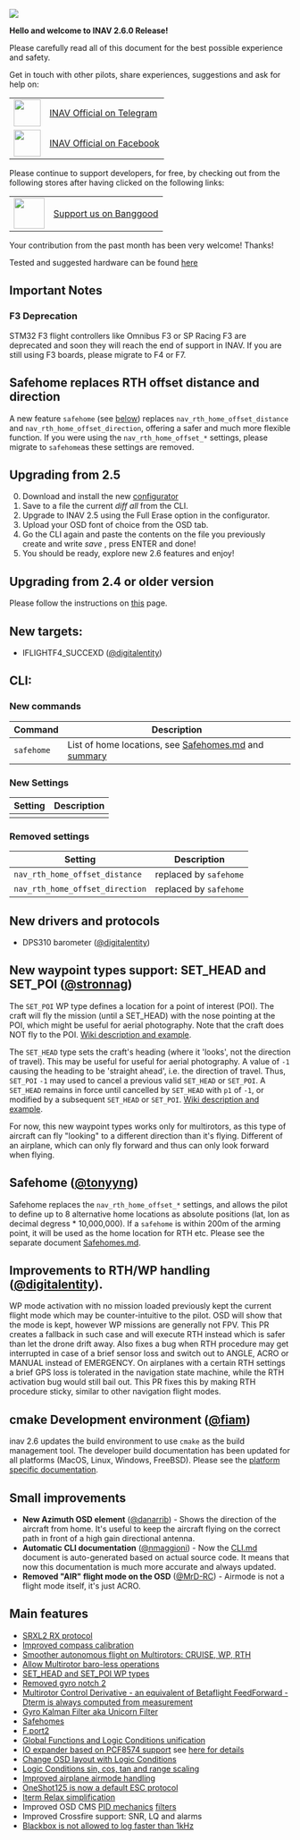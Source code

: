 ![](http://static.rcgroups.net/forums/attachments/6/1/0/3/7/6/a9088858-102-inav.png)

**Hello and welcome to INAV 2.6.0 Release!**

Please carefully read all of this document for the best possible experience and safety.

Get in touch with other pilots, share experiences, suggestions and ask for help on:

<table>
  <tbody>
    <tr>
      <td><img src="https://upload.wikimedia.org/wikipedia/commons/thumb/8/82/Telegram_logo.svg/1024px-Telegram_logo.svg.png" width="48"></td>
      <td><a href="https://t.me/INAVFlight">INAV Official on Telegram</a></td>
    </tr>
    <tr>
      <td><img src="https://upload.wikimedia.org/wikipedia/commons/c/cd/Facebook_logo_%28square%29.png" width="48"></td>
      <td><a href="https://www.facebook.com/groups/INAVOfficial">INAV Official on Facebook</a></td>
    </tr>
  </tbody>
</table>

Please continue to support developers, for free, by checking out from the following stores after having clicked on the following links:

<table>
  <tbody>
    <tr>
      <td><img src="https://lh3.googleusercontent.com/TiHXyUiZ2COk7OmceBgo1qeRN2APAjWL5qUydGc-U3LqkJb3n13EhYEJ8Dpz_IACNHU" width="55"></td>
      <td><a href="https://inavflight.com/shop/u/bg">Support us on Banggood</a></td>
    </tr>
  </tbody>
</table>

Your contribution from the past month has been very welcome! Thanks!

Tested and suggested hardware can be found [here](https://github.com/iNavFlight/inav/wiki/Welcome-to-INAV,-useful-links-and-products) 

## Important Notes

### F3 Deprecation

STM32 F3 flight controllers like Omnibus F3 or SP Racing F3 are deprecated and soon they will reach the end of support in INAV. If you are still using F3 boards, please migrate to F4 or F7.

## Safehome replaces RTH offset distance and direction

A new feature `safehome` (see [below](#safehome-tonyyng)) replaces `nav_rth_home_offset_distance` and `nav_rth_home_offset_direction`, offering a safer and much more flexible function. If you were using the `nav_rth_home_offset_*` settings, please migrate to `safehome`as these settings are removed.

## Upgrading from 2.5

0. Download and install the new [configurator](https://github.com/iNavFlight/inav-configurator/releases)
1. Save to a file the current _diff all_ from the CLI.
2. Upgrade to INAV 2.5 using the Full Erase option in the configurator.
3. Upload your OSD font of choice from the OSD tab.
4. Go the CLI again and paste the contents on the file you previously create and write _save_ , press ENTER and done!
5. You should be ready, explore new 2.6 features and enjoy!

## Upgrading from 2.4 or older version

Please follow the instructions on [this](https://github.com/iNavFlight/inav/wiki/Upgrading-from-an-older-version-of-INAV-to-the-current-version) page.
 
## New targets:

* IFLIGHTF4_SUCCEXD ([@digitalentity])

## CLI:

### New commands

| Command | Description |
| ------- | ----------- |
|  `safehome` | List of home locations, see [Safehomes.md](https://github.com/iNavFlight/inav/blob/master/docs/Safehomes.md) and [summary](#safehome-tonyyng)  |

### New Settings

| Setting | Description |
| ------- | ----------- |
|         |  |

### Removed settings

| Setting | Description |
| ------- | ----------- |
| `nav_rth_home_offset_distance` | replaced by `safehome` | 
| `nav_rth_home_offset_direction` | replaced by `safehome` |

## New drivers and protocols

* DPS310 barometer ([@digitalentity])

## New waypoint types support: SET_HEAD and SET_POI ([@stronnag])

The `SET_POI` WP type defines a location for a point of interest (POI). The craft will fly the mission (until a SET_HEAD) with the nose pointing at the POI, which might be useful for aerial photography. Note that the craft does NOT fly to the POI. [Wiki description and example](https://github.com/iNavFlight/inav/wiki/MSP-Navigation-Messages#set-poi-multirotor-only-multiwii-inav-26-and-later).

The `SET_HEAD` type sets the craft's heading (where it 'looks', not the direction of travel). This may be useful for useful for aerial photography. A value of `-1` causing the heading to be 'straight ahead', i.e. the direction of travel. Thus, `SET_POI` `-1` may used to cancel a previous valid `SET_HEAD` or `SET_POI`. A `SET_HEAD` remains in force until cancelled by `SET_HEAD` with `p1` of `-1`, or modified by a subsequent `SET_HEAD` or `SET_POI`. [Wiki description and example](https://github.com/iNavFlight/inav/wiki/MSP-Navigation-Messages#set_head-multirotor-only-multiwii-inav-26-and-later).

For now, this new waypoint types works only for multirotors, as this type of aircraft can fly "looking" to a different direction than it's flying. Different of an airplane, which can only fly forward and thus can only look forward when flying.

## Safehome ([@tonyyng])

Safehome replaces the `nav_rth_home_offset_*` settings, and allows the pilot to define up to 8 alternative home locations as absolute positions (lat, lon as decimal degress * 10,000,000). If a `safehome` is within 200m of the arming point, it will be used as the home location for RTH etc. Please see the separate document [Safehomes.md](https://github.com/iNavFlight/inav/blob/master/docs/Safehomes.md).

## Improvements to RTH/WP handling ([@digitalentity]).

WP mode activation with no mission loaded previously kept the current flight mode which may be counter-intuitive to the pilot. OSD will show that the mode is kept, however WP missions are generally not FPV. This PR creates a fallback in such case and will execute RTH instead which is safer than let the drone drift away. Also fixes a bug when RTH procedure may get interrupted in case of a brief sensor loss and switch out to ANGLE, ACRO or MANUAL instead of EMERGENCY. On airplanes with a certain RTH settings a brief GPS loss is tolerated in the navigation state machine, while the RTH activation bug would still bail out. This PR fixes this by making RTH procedure sticky, similar to other navigation flight modes.

## cmake Development environment ([@fiam])

inav 2.6 updates the build environment to use `cmake` as the build management tool. The developer build documentation has been updated for all platforms (MacOS, Linux, Windows, FreeBSD). Please see the [platform specific documentation](https://github.com/iNavFlight/inav/tree/master/docs/development).

## Small improvements

* **New Azimuth OSD element** ([@danarrib]) - Shows the direction of the aircraft from home. It's useful to keep the aircraft flying on the correct path in front of a high gain directional antenna.
* **Automatic CLI documentation** ([@nmaggioni]) - Now the [CLI.md](https://github.com/iNavFlight/inav/blob/master/docs/Cli.md) document is auto-generated based on actual source code. It means that now this documentation is much more accurate and always updated.
* **Removed "AIR" flight mode on the OSD** ([@MrD-RC]) - Airmode is not a flight mode itself, it's just ACRO.

## Main features
* [SRXL2 RX protocol](https://github.com/iNavFlight/inav/pull/5791)
* [Improved compass calibration](https://github.com/iNavFlight/inav/pull/4446)
* [Smoother autonomous flight on Multirotors: CRUISE, WP, RTH](https://github.com/iNavFlight/inav/pull/5338)
* [Allow Multirotor baro-less operations](https://github.com/iNavFlight/inav/pull/5880)
* [SET_HEAD and SET_POI WP types](https://github.com/iNavFlight/inav/pull/5851)
* [Removed gyro notch 2](https://github.com/iNavFlight/inav/pull/5736)
* [Multirotor Control Derivative - an equivalent of Betaflight FeedForward - Dterm is always computed from measurement](https://github.com/iNavFlight/inav/pull/5642)
* [Gyro Kalman Filter aka Unicorn Filter](https://github.com/iNavFlight/inav/pull/5519)
* [Safehomes](https://github.com/iNavFlight/inav/pull/5995)
* [F.port2](https://github.com/iNavFlight/inav/pull/5976)
* [Global Functions and Logic Conditions unification](https://github.com/iNavFlight/inav/pull/5971)
* [IO expander based on PCF8574 support](https://github.com/iNavFlight/inav/pull/5959) see [here for details](https://github.com/iNavFlight/hardware/tree/master/IO%20Expander)
* [Change OSD layout with Logic Conditions](https://github.com/iNavFlight/inav/pull/5934)
* [Logic Conditions sin, cos, tan and range scaling](https://github.com/iNavFlight/inav/pull/6108)
* [Improved airplane airmode handling](https://github.com/iNavFlight/inav/pull/6076)
* [OneShot125 is now a default ESC protocol](https://github.com/iNavFlight/inav/pull/6029)
* [Iterm Relax simplification](https://github.com/iNavFlight/inav/pull/6006)
* Improved OSD CMS [PID mechanics](https://github.com/iNavFlight/inav/pull/6193) [filters](https://github.com/iNavFlight/inav/pull/6174)
* Improved Crossfire support: SNR, LQ and alarms
* [Blackbox is not allowed to log faster than 1kHz](https://github.com/iNavFlight/inav/pull/6127) 

[@shellixyz]: https://github.com/shellixyz
[@digitalentity]: https://github.com/digitalentity 
[@DzikuVx]: https://github.com/DzikuVx
[@fiam]: https://github.com/fiam
[@giacomo892]: https://github.com/giacomo892
[@hali9]: https://github.com/hali9
[@stronnag]: https://github.com/stronnag
[@hydra]: https://github.com/hydra
[@OlivierC-FR]: https://github.com/OlivierC-FR
[@Jacky2k]: https://github.com/Jacky2k
[@gereic]: https://github.com/gereic
[@danarrib]: https://github.com/danarrib
[@nmaggioni]: https://github.com/nmaggioni
[@MrD-RC]: https://github.com/MrD-RC
[@tonyyng]: https://github.com/tonyyng